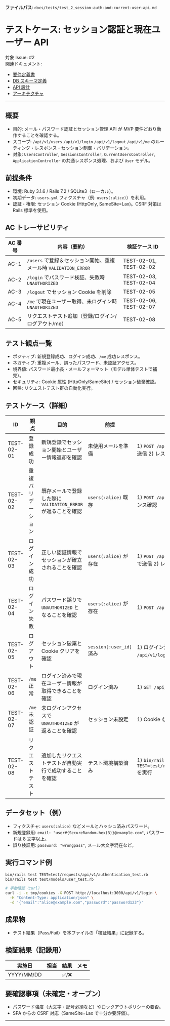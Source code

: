 **ファイルパス**: `docs/tests/test_2_session-auth-and-current-user-api.md`

# テストケース: セッション認証と現在ユーザー API

対象 Issue: #2  
関連ドキュメント:

- [要件定義書](../01_requirements.md)
- [DB スキーマ定義](../03_database.md)
- [API 設計](../04_api.md)
- [アーキテクチャ](../02_architecture.md)

---

## 概要

- 目的: メール・パスワード認証とセッション管理 API が MVP 要件どおり動作することを確認する。
- スコープ: `/api/v1/users` `/api/v1/login` `/api/v1/logout` `/api/v1/me` のルーティング・レスポンス・セッション制御・バリデーション。
- 対象: `UsersController`, `SessionsController`, `CurrentUsersController`, `ApplicationController` の共通レスポンス処理、および `User` モデル。

## 前提条件

- 環境: Ruby 3.1.6 / Rails 7.2 / SQLite3（ローカル）。
- 初期データ: `users.yml` フィクスチャ（例: `users(:alice)`）を利用。
- 認証・権限: セッション Cookie (HttpOnly, SameSite=Lax)。CSRF 対策は Rails 標準を使用。

## AC トレーサビリティ

| AC 番号 | 内容（要約）                                                         | 検証ケース ID                    |
| ------- | -------------------------------------------------------------------- | -------------------------------- |
| AC-1    | `/users` で登録＆セッション開始、重複メール時 `VALIDATION_ERROR`     | TEST-02-01, TEST-02-02           |
| AC-2    | `/login` でパスワード検証、失敗時 `UNAUTHORIZED`                    | TEST-02-03, TEST-02-04           |
| AC-3    | `/logout` でセッション Cookie を削除                                | TEST-02-05                       |
| AC-4    | `/me` で現在ユーザー取得、未ログイン時 `UNAUTHORIZED`               | TEST-02-06, TEST-02-07           |
| AC-5    | リクエストテスト追加（登録/ログイン/ログアウト/me）                 | TEST-02-08                       |

## テスト観点一覧

- ポジティブ: 新規登録成功、ログイン成功、`/me` 成功レスポンス。
- ネガティブ: 重複メール、誤ったパスワード、未認証アクセス。
- 境界値: パスワード最小長・メールフォーマット（モデル単体テストで補完）。
- セキュリティ: Cookie 属性 (HttpOnly/SameSite) / セッション破棄確認。
- 回帰: リクエストテスト群の自動化実行。

## テストケース（詳細）

| ID         | 観点             | 目的                                                         | 前提                      | 手順                                                                                                                                      | 期待結果                                                                                     | AC     |
| ---------- | ---------------- | ------------------------------------------------------------ | ------------------------- | ----------------------------------------------------------------------------------------------------------------------------------------- | -------------------------------------------------------------------------------------------- | ------ |
| TEST-02-01 | 登録成功         | 新規登録でセッション開始とユーザー情報返却を確認            | 未使用メールを準備        | 1) `POST /api/v1/users` に `{name,email,password}` を送信 2) レスポンスを確認                                                            | 201 / `status=success`、`data.id` が返る。`session[:user_id]` が設定され `Set-Cookie` あり | AC-1   |
| TEST-02-02 | 重複バリデーション | 既存メールで登録した際に `VALIDATION_ERROR` が返ることを確認 | `users(:alice)` 既存       | 1) `POST /api/v1/users` に既存メールで送信 2) レスポンス確認                                                                             | 422 / `status=error`、`error.code=VALIDATION_ERROR`                                         | AC-1   |
| TEST-02-03 | ログイン成功     | 正しい認証情報でセッションが確立されることを確認            | `users(:alice)` が存在     | 1) `POST /api/v1/login` に正しいメール・パスワードで送信 2) レスポンスとセッション確認                                                   | 200 / `status=success`、`data.user.email` が返る。`session[:user_id]` がユーザーIDに設定     | AC-2   |
| TEST-02-04 | ログイン失敗     | パスワード誤りで `UNAUTHORIZED` となることを確認            | `users(:alice)` が存在     | 1) `POST /api/v1/login` に誤ったパスワードで送信                                                                                          | 401 / `status=error`、`error.code=UNAUTHORIZED`                                             | AC-2   |
| TEST-02-05 | ログアウト       | セッション破棄と Cookie クリアを確認                        | `session[:user_id]` 済み   | 1) ログイン済み状態を作る 2) `DELETE /api/v1/logout` 実行                                                                               | 200 / `status=success`、`session[:user_id]` が nil、レスポンス Cookie に有効期限切れが付与 | AC-3   |
| TEST-02-06 | `/me` 正常       | ログイン済みで現在ユーザー情報が取得できることを確認        | ログイン済み              | 1) `GET /api/v1/me` を同一セッションで実行                                                                                               | 200 / `status=success`、`data.user.id` が現在ログインユーザー                               | AC-4   |
| TEST-02-07 | `/me` 未認証     | 未ログインアクセスで `UNAUTHORIZED` が返ることを確認        | セッション未設定          | 1) Cookie なしで `GET /api/v1/me` 実行                                                                                                   | 401 / `status=error`、`error.code=UNAUTHORIZED`                                             | AC-4   |
| TEST-02-08 | リクエストテスト | 追加したリクエストテストが自動実行で成功することを確認      | テスト環境構築済み        | 1) `bin/rails test TEST=test/requests/api/v1/authentication_test.rb` を実行                                                              | 全テスト Pass                                                                                 | AC-5   |

## データセット（例）

- フィクスチャ: `users(:alice)` などメールとハッシュ済みパスワード。
- 新規登録用: `email: "user#{SecureRandom.hex(3)}@example.com"`, パスワードは 8 文字以上。
- 誤り検証用: `password: "wrongpass"`, メール大文字混在など。

## 実行コマンド例

```bash
bin/rails test TEST=test/requests/api/v1/authentication_test.rb
bin/rails test test/models/user_test.rb

# 手動確認（curl）
curl -i -c tmp/cookies -X POST http://localhost:3000/api/v1/login \
  -H "Content-Type: application/json" \
  -d '{"email":"alice@example.com","password":"password123"}'
```

## 成果物

- テスト結果（Pass/Fail）を本ファイルの「検証結果」に記録する。

## 検証結果（記録用）

| 実施日     | 担当 | 結果 | メモ |
| ---------- | ---- | ---- | ---- |
| YYYY/MM/DD |      | ✅/❌ |      |

## 要確認事項（未確定・オープン）

- パスワード強度（大文字・記号必須など）やロックアウトポリシーの要否。
- SPA からの CSRF 対応（SameSite=Lax で十分か要評価）。

---
